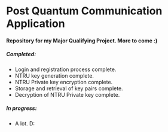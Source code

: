 # Post Quantum Communication Application

#### Repository for my Major Qualifying Project. More to come :)

##### Completed:

- Login and registration process complete.
- NTRU key generation complete.
- NTRU Private key encryption complete.
- Storage and retrieval of key pairs complete.
- Decryption of NTRU Private key complete.

##### In progress:

- A lot. D:
